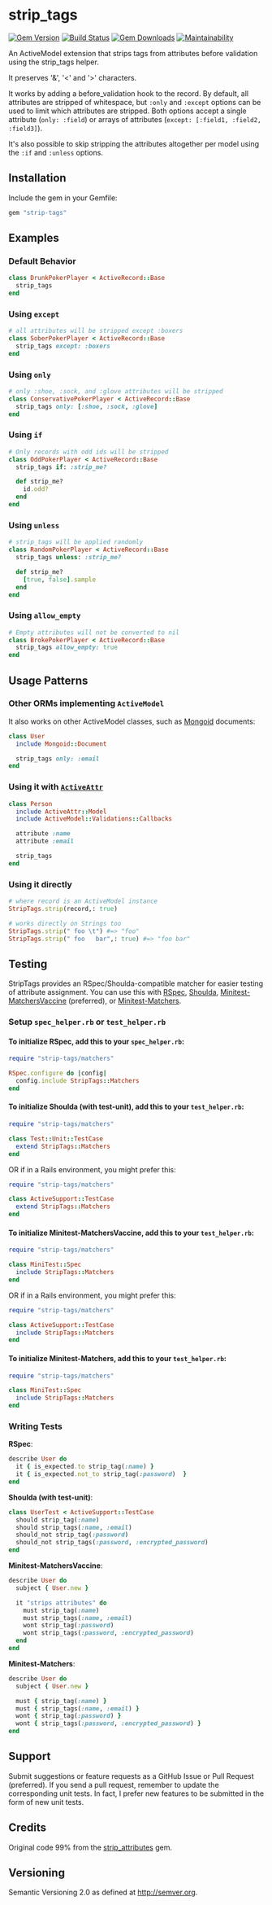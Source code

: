 # strip_tags

[![Gem Version](http://img.shields.io/gem/v/strip-tags.svg)](https://rubygems.org/gems/strip-tags)
[![Build Status](https://github.com/wulffeld/strip-tags/workflows/CI/badge.svg?branch=main)](https://github.com/wulffeld/strip-tags/actions?query=workflow%3ACI)
[![Gem Downloads](https://img.shields.io/gem/dt/strip-tags.svg)](https://rubygems.org/gems/strip-tags)
[![Maintainability](https://api.codeclimate.com/v1/badges/7b3c646f87ca2d6d691c/maintainability)](https://codeclimate.com/github/wulffeld/strip-tags)

An ActiveModel extension that strips tags from attributes before validation using the strip_tags helper.

It preserves '&', '<' and '>' characters.

It works by adding a before_validation hook to the record.  By default, all
attributes are stripped of whitespace, but `:only` and `:except`
options can be used to limit which attributes are stripped.  Both options accept
a single attribute (`only: :field`) or arrays of attributes (`except: [:field1, :field2, :field3]`).

It's also possible to skip stripping the attributes altogether per model using the `:if` and `:unless` options.

## Installation

Include the gem in your Gemfile:

```ruby
gem "strip-tags"
```

## Examples

### Default Behavior

```ruby
class DrunkPokerPlayer < ActiveRecord::Base
  strip_tags
end
```

### Using `except`

```ruby
# all attributes will be stripped except :boxers
class SoberPokerPlayer < ActiveRecord::Base
  strip_tags except: :boxers
end
```

### Using `only`

```ruby
# only :shoe, :sock, and :glove attributes will be stripped
class ConservativePokerPlayer < ActiveRecord::Base
  strip_tags only: [:shoe, :sock, :glove]
end
```

### Using `if`

```ruby
# Only records with odd ids will be stripped
class OddPokerPlayer < ActiveRecord::Base
  strip_tags if: :strip_me?

  def strip_me?
    id.odd?
  end
end
```

### Using `unless`

```ruby
# strip_tags will be applied randomly
class RandomPokerPlayer < ActiveRecord::Base
  strip_tags unless: :strip_me?

  def strip_me?
    [true, false].sample
  end
end
```

### Using `allow_empty`

```ruby
# Empty attributes will not be converted to nil
class BrokePokerPlayer < ActiveRecord::Base
  strip_tags allow_empty: true
end
```

## Usage Patterns

### Other ORMs implementing `ActiveModel`

It also works on other ActiveModel classes, such as [Mongoid](http://mongoid.org/) documents:

```ruby
class User
  include Mongoid::Document

  strip_tags only: :email
end
```

### Using it with [`ActiveAttr`](https://github.com/cgriego/active_attr)

```ruby
class Person
  include ActiveAttr::Model
  include ActiveModel::Validations::Callbacks

  attribute :name
  attribute :email

  strip_tags
end

```

### Using it directly

```ruby
# where record is an ActiveModel instance
StripTags.strip(record,: true)

# works directly on Strings too
StripTags.strip(" foo \t") #=> "foo"
StripTags.strip(" foo   bar",: true) #=> "foo bar"
```

## Testing

StripTags provides an RSpec/Shoulda-compatible matcher for easier
testing of attribute assignment. You can use this with
[RSpec](http://rspec.info/), [Shoulda](https://github.com/thoughtbot/shoulda),
[Minitest-MatchersVaccine](https://github.com/rmm5t/minitest-matchers_vaccine)
(preferred), or
[Minitest-Matchers](https://github.com/wojtekmach/minitest-matchers).

### Setup `spec_helper.rb` or `test_helper.rb`

#### To initialize **RSpec**, add this to your `spec_helper.rb`:

```ruby
require "strip-tags/matchers"

RSpec.configure do |config|
  config.include StripTags::Matchers
end
```

#### To initialize **Shoulda (with test-unit)**, add this to your `test_helper.rb`:

```ruby
require "strip-tags/matchers"

class Test::Unit::TestCase
  extend StripTags::Matchers
end
```

OR if in a Rails environment, you might prefer this:

``` ruby
require "strip-tags/matchers"

class ActiveSupport::TestCase
  extend StripTags::Matchers
end
```

#### To initialize **Minitest-MatchersVaccine**, add this to your `test_helper.rb`:

```ruby
require "strip-tags/matchers"

class MiniTest::Spec
  include StripTags::Matchers
end
```

OR if in a Rails environment, you might prefer this:

``` ruby
require "strip-tags/matchers"

class ActiveSupport::TestCase
  include StripTags::Matchers
end
```

#### To initialize **Minitest-Matchers**, add this to your `test_helper.rb`:

```ruby
require "strip-tags/matchers"

class MiniTest::Spec
  include StripTags::Matchers
end
```

### Writing Tests

**RSpec**:

```ruby
describe User do
  it { is_expected.to strip_tag(:name) }
  it { is_expected.not_to strip_tag(:password)  }
end
```

**Shoulda (with test-unit)**:

```ruby
class UserTest < ActiveSupport::TestCase
  should strip_tag(:name)
  should strip_tags(:name, :email)
  should_not strip_tag(:password)
  should_not strip_tags(:password, :encrypted_password)
end
```

**Minitest-MatchersVaccine**:

```ruby
describe User do
  subject { User.new }

  it "strips attributes" do
    must strip_tag(:name)
    must strip_tags(:name, :email)
    wont strip_tag(:password)
    wont strip_tags(:password, :encrypted_password)
  end
end
```

**Minitest-Matchers**:

```ruby
describe User do
  subject { User.new }

  must { strip_tag(:name) }
  must { strip_tags(:name, :email) }
  wont { strip_tag(:password) }
  wont { strip_tags(:password, :encrypted_password) }
end
```

## Support

Submit suggestions or feature requests as a GitHub Issue or Pull
Request (preferred). If you send a pull request, remember to update the
corresponding unit tests.  In fact, I prefer new features to be submitted in the
form of new unit tests.

## Credits

Original code 99% from the [strip_attributes](https://github.com/rmm5t/strip_attributes) gem.

## Versioning

Semantic Versioning 2.0 as defined at <http://semver.org>.
